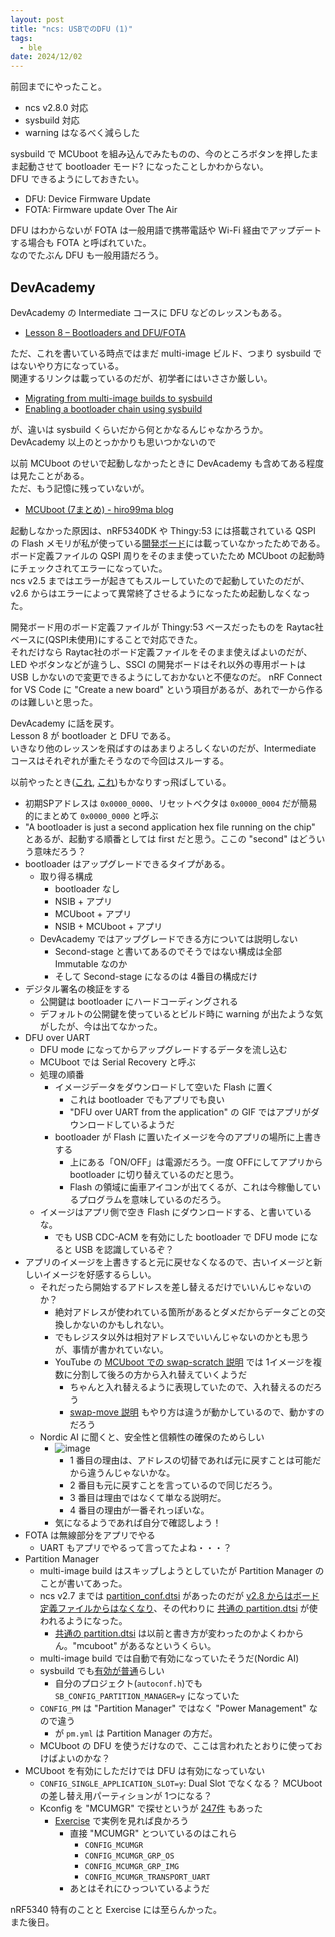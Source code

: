 ```yaml
---
layout: post
title: "ncs: USBでのDFU (1)"
tags:
  - ble
date: 2024/12/02
---
```


前回までにやったこと。

* ncs v2.8.0 対応
* sysbuild 対応
* warning はなるべく減らした

sysbuild で MCUboot を組み込んでみたものの、今のところボタンを押したまま起動させて bootloader モード? になったことしかわからない。  
DFU できるようにしておきたい。

* DFU: Device Firmware Update
* FOTA: Firmware update Over The Air

DFU はわからないが FOTA は一般用語で携帯電話や Wi-Fi 経由でアップデートする場合も FOTA と呼ばれていた。  
なのでたぶん DFU も一般用語だろう。

## DevAcademy

DevAcademy の Intermediate コースに DFU などのレッスンもある。

* [Lesson 8 – Bootloaders and DFU/FOTA](https://academy.nordicsemi.com/courses/nrf-connect-sdk-intermediate/lessons/lesson-8-bootloaders-and-dfu-fota/)

ただ、これを書いている時点ではまだ multi-image ビルド、つまり sysbuild ではないやり方になっている。  
関連するリンクは載っているのだが、初学者にはいささか厳しい。

* [Migrating from multi-image builds to sysbuild](https://docs.nordicsemi.com/bundle/ncs-latest/page/nrf/releases_and_maturity/migration/migration_sysbuild.html)
* [Enabling a bootloader chain using sysbuild](https://docs.nordicsemi.com/bundle/ncs-latest/page/nrf/app_dev/bootloaders_dfu/mcuboot_nsib/bootloader_adding_sysbuild.html)

が、違いは sysbuild くらいだから何とかなるんじゃなかろうか。  
DevAcademy 以上のとっかかりも思いつかないので

以前 MCUboot のせいで起動しなかったときに DevAcademy も含めてある程度は見たことがある。  
ただ、もう記憶に残っていないが。

* [MCUboot (7まとめ) - hiro99ma blog](https://blog.hirokuma.work/2024/07/20240716-boot2.html)

起動しなかった原因は、nRF5340DK や Thingy:53 には搭載されている QSPI の Flash メモリが私が使っている[開発ボード](https://www.switch-science.com/products/8620?_pos=1&_sid=6944ab6c4&_ss=r)には載っていなかったためである。  
ボード定義ファイルの QSPI 周りをそのまま使っていたため MCUboot の起動時にチェックされてエラーになっていた。  
ncs v2.5 まではエラーが起きてもスルーしていたので起動していたのだが、v2.6 からはエラーによって異常終了させるようになったため起動しなくなった。

開発ボード用のボード定義ファイルが Thingy:53 ベースだったものを Raytac社ベースに(QSPI未使用)にすることで対応できた。  
それだけなら Raytac社のボード定義ファイルをそのまま使えばよいのだが、LED やボタンなどが違うし、SSCI の開発ボードはそれ以外の専用ポートは USB しかないので変更できるようにしておかないと不便なのだ。
nRF Connect for VS Code に "Create a new board" という項目があるが、あれで一から作るのは難しいと思った。

DevAcademy に話を戻す。  
Lesson 8 が bootloader と DFU である。  
いきなり他のレッスンを飛ばすのはあまりよろしくないのだが、Intermediate コースはそれぞれが重たそうなので今回はスルーする。

以前やったとき([これ](https://blog.hirokuma.work/2024/07/20240714-boot.html), [これ](https://blog.hirokuma.work/2024/07/20240715-boot.html))もかなりすっ飛ばしている。  

* 初期SPアドレスは `0x0000_0000`、リセットベクタは `0x0000_0004` だが簡易的にまとめて `0x0000_0000` と呼ぶ
* "A bootloader is just a second application hex file running on the chip" とあるが、起動する順番としては first だと思う。ここの "second" はどういう意味だろう？
* bootloader はアップグレードできるタイプがある。
  * 取り得る構成
    * bootloader なし
    * NSIB + アプリ
    * MCUboot + アプリ
    * NSIB + MCUboot + アプリ
  * DevAcademy ではアップグレードできる方については説明しない
    * Second-stage と書いてあるのでそうではない構成は全部 Immutable なのか
    * そして Second-stage になるのは 4番目の構成だけ
* デジタル署名の検証をする
  * 公開鍵は bootloader にハードコーディングされる
  * デフォルトの公開鍵を使っているとビルド時に warning が出たような気がしたが、今は出てなかった。
* DFU over UART
  * DFU mode になってからアップグレードするデータを流し込む
  * MCUboot では Serial Recovery と呼ぶ
  * 処理の順番
    * イメージデータをダウンロードして空いた Flash に置く
      * これは bootloader でもアプリでも良い
      * "DFU over UART from the application" の GIF ではアプリがダウンロードしているようだ
    * bootloader が Flash に置いたイメージを今のアプリの場所に上書きする
      * 上にある「ON/OFF」は電源だろう。一度 OFFにしてアプリから bootloader に切り替えているのだと思う。
      * Flash の領域に歯車アイコンが出てくるが、これは今稼働しているプログラムを意味しているのだろう。
  * イメージはアプリ側で空き Flash にダウンロードする、と書いているな。
    * でも USB CDC-ACM を有効にした bootloader で DFU mode になると USB を認識しているぞ？
* アプリのイメージを上書きすると元に戻せなくなるので、古いイメージと新しいイメージを好感するらしい。
  * それだったら開始するアドレスを差し替えるだけでいいんじゃないのか？
    * 絶対アドレスが使われている箇所があるとダメだからデータごとの交換しかないのかもしれない。
    * でもレジスタ以外は相対アドレスでいいんじゃないのかとも思うが、事情が書かれていない。
    * YouTube の [MCUboot での swap-scratch 説明](https://www.youtube.com/watch?v=KFgK3TRDNR4) では 1イメージを複数に分割して後ろの方から入れ替えていくようだ
      * ちゃんと入れ替えるように表現していたので、入れ替えるのだろう
      * [swap-move 説明](https://www.youtube.com/watch?v=TNvUHJ_NSo8) もやり方は違うが動かしているので、動かすのだろう
  * Nordic AI に聞くと、安全性と信頼性の確保のためらしい
    * ![image](images/20241202a-1.png)
      * 1 番目の理由は、アドレスの切替であれば元に戻すことは可能だから違うんじゃないかな。
      * 2 番目も元に戻すことを言っているので同じだろう。
      * 3 番目は理由ではなくて単なる説明だ。
      * 4 番目の理由が一番それっぽいな。
    * 気になるようであれば自分で確認しよう！
* FOTA は無線部分をアプリでやる
  * UART もアプリでやるって言ってたよね・・・？
* Partition Manager
  * multi-image build はスキップしようとしていたが Partition Manager のことが書いてあった。
  * ncs v2.7 までは [partition_conf.dtsi](https://github.com/nrfconnect/sdk-zephyr/blob/v3.6.99-ncs2/boards/nordic/nrf5340dk/nrf5340_cpuapp_partition_conf.dtsi)  があったのだが [v2.8 からはボード定義ファイルからはなくなり](https://github.com/nrfconnect/sdk-zephyr/tree/v3.7.99-ncs1/boards/nordic/nrf5340dk)、その代わりに [共通の partition.dtsi](https://github.com/nrfconnect/sdk-zephyr/blob/v3.7.99-ncs1/boards/nordic/nrf5340dk/nrf5340_cpuapp_common.dtsi#L163) が使われるようになった。
    * [共通の partition.dtsi](https://github.com/nrfconnect/sdk-zephyr/blob/v3.7.99-ncs1/dts/common/nordic/nrf5340_cpuapp_partition.dtsi) は以前と書き方が変わったのかよくわからん。"mcuboot" があるなというくらい。
  * multi-image build では自動で有効になっていたそうだ(Nordic AI)
  * sysbuild でも[有効が普通](https://devzone.nordicsemi.com/f/nordic-q-a/106142/sysbuild-and-mcuboot-without-partition-manager)らしい
    * 自分のプロジェクト(`autoconf.h`)でも `SB_CONFIG_PARTITION_MANAGER=y` になっていた
  * `CONFIG_PM` は "Partition Manager" ではなく "Power Management" なので違う
    * が `pm.yml` は Partition Manager の方だ。
  * MCUboot の DFU を使うだけなので、ここは言われたとおりに使っておけばよいのかな？
* MCUboot を有効にしただけでは DFU は有効になっていない
  * `CONFIG_SINGLE_APPLICATION_SLOT=y`: Dual Slot でなくなる？ MCUboot の差し替え用パーティションが 1つになる？
  * Kconfig を "MCUMGR" で探せというが [247件](https://docs.nordicsemi.com/bundle/ncs-2.8.0/page/kconfig/index.html#!MCUMGR) もあった
    * [Exercise](https://academy.nordicsemi.com/courses/nrf-connect-sdk-intermediate/lessons/lesson-8-bootloaders-and-dfu-fota/topic/exercise-1-dfu-over-uart/) で実例を見れば良かろう
      * 直接 "MCUMGR" とついているのはこれら
        * `CONFIG_MCUMGR`
        * `CONFIG_MCUMGR_GRP_OS`
        * `CONFIG_MCUMGR_GRP_IMG`
        * `CONFIG_MCUMGR_TRANSPORT_UART`
      * あとはそれにひっついているようだ

nRF5340 特有のことと Exercise には至らんかった。  
また後日。
